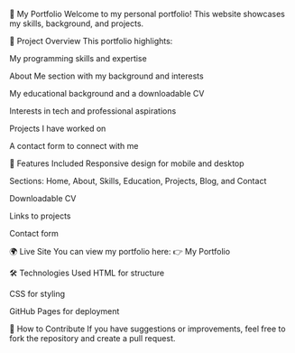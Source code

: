 🚀 My Portfolio
Welcome to my personal portfolio! This website showcases my skills, background, and projects.

🌟 Project Overview
This portfolio highlights:

My programming skills and expertise

About Me section with my background and interests

My educational background and a downloadable CV

Interests in tech and professional aspirations

Projects I have worked on

A contact form to connect with me

🎨 Features Included
Responsive design for mobile and desktop

Sections: Home, About, Skills, Education, Projects, Blog, and Contact

Downloadable CV

Links to projects

Contact form

🌍 Live Site
You can view my portfolio here:
👉 My Portfolio

🛠️ Technologies Used
HTML for structure

CSS for styling

GitHub Pages for deployment

👥 How to Contribute
If you have suggestions or improvements, feel free to fork the repository and create a pull request.

